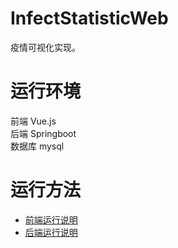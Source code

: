 # InfectStatisticWeb
疫情可视化实现。
# 运行环境
前端 Vue.js  
后端 Springboot  
数据库 mysql  
# 运行方法
- [前端运行说明](frontend/README.md)
- [后端运行说明](backend/README.md)

